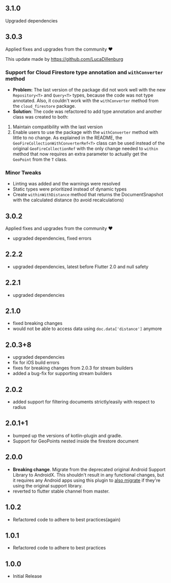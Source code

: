 ## 3.1.0
Upgraded dependencies

## 3.0.3
Applied fixes and upgrades from the community ♥

This update made by https://github.com/LucaDillenburg

### Support for Cloud Firestore type annotation and ```withConverter``` method
- **Problem:** The last version of the package did not work well with the new ```Repository<T>``` and ```Query<T>``` types, because the code was not type annotated. Also, it couldn't work with the ```withConverter``` method from the ```cloud_firestore``` package.
- **Solution**: The code was refactored to add type annotation and another class was created to both:
1. Maintain compatibility with the last version
2. Enable users to use the package with the ```withConverter``` method with little to no change. As explained in the README, the ```GeoFireCollectionWithConverterRef<T>``` class can be used instead of the original ```GeoFireCollectionRef``` with the only change needed to ```within``` method that now requires an extra parameter to actually get the ```GeoPoint``` from the ```T``` class.

### Minor Tweaks
- Linting was added and the warnings were resolved
- Static types were prioritized instead of dynamic types
- Create ```withinWithDistance``` method that returns the DocumentSnapshot with the calculated distance (to avoid recalculations)

## 3.0.2
Applied fixes and upgrades from the community ♥
* upgraded dependencies, fixed errors

## 2.2.2
* upgraded dependencies, latest before Flutter 2.0 and null safety

## 2.2.1
* upgraded dependencies

## 2.1.0
* fixed breaking changes
* would not be able to access data using `doc.data['distance']` anymore

## 2.0.3+8
* upgraded dependencies
* fix for iOS build errors
* fixes for breaking changes from 2.0.3 for stream builders
* added a bug-fix for supporting stream builders 

## 2.0.2
* added support for filtering documents strictly/easily with respect to radius 

## 2.0.1+1
* bumped up the versions of kotlin-plugin and gradle. 
* Support for GeoPoints nested inside the firestore document

## 2.0.0
* **Breaking change**. Migrate from the deprecated original Android Support
  Library to AndroidX. This shouldn't result in any functional changes, but it
  requires any Android apps using this plugin to [also
  migrate](https://developer.android.com/jetpack/androidx/migrate) if they're
  using the original support library.
* reverted to flutter stable channel from master.

## 1.0.2
* Refactored code to adhere to best practices(again)

## 1.0.1
* Refactored code to adhere to best practices

## 1.0.0
* Initial Release

